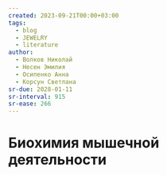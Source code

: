 ```yaml
---
created: 2023-09-21T00:00+03:00
tags:
  - blog
  - JEWELRY
  - literature
author:
  - Волков Николай
  - Несен Эмилия
  - Осипенко Анна
  - Корсун Светлана
sr-due: 2028-01-11
sr-interval: 915
sr-ease: 266
---
```


# Биохимия мышечной деятельности
